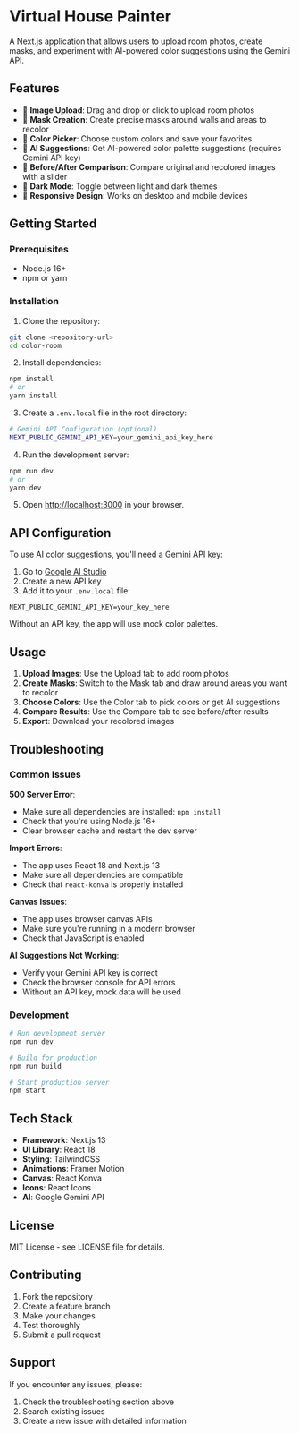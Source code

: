 # Virtual House Painter

A Next.js application that allows users to upload room photos, create masks, and experiment with AI-powered color suggestions using the Gemini API.

## Features

- 📸 **Image Upload**: Drag and drop or click to upload room photos
- 🎨 **Mask Creation**: Create precise masks around walls and areas to recolor
- 🎨 **Color Picker**: Choose custom colors and save your favorites
- 🤖 **AI Suggestions**: Get AI-powered color palette suggestions (requires Gemini API key)
- 🔄 **Before/After Comparison**: Compare original and recolored images with a slider
- 🌙 **Dark Mode**: Toggle between light and dark themes
- 📱 **Responsive Design**: Works on desktop and mobile devices

## Getting Started

### Prerequisites

- Node.js 16+ 
- npm or yarn

### Installation

1. Clone the repository:
```bash
git clone <repository-url>
cd color-room
```

2. Install dependencies:
```bash
npm install
# or
yarn install
```

3. Create a `.env.local` file in the root directory:
```bash
# Gemini API Configuration (optional)
NEXT_PUBLIC_GEMINI_API_KEY=your_gemini_api_key_here
```

4. Run the development server:
```bash
npm run dev
# or
yarn dev
```

5. Open [http://localhost:3000](http://localhost:3000) in your browser.

## API Configuration

To use AI color suggestions, you'll need a Gemini API key:

1. Go to [Google AI Studio](https://makersuite.google.com/app/apikey)
2. Create a new API key
3. Add it to your `.env.local` file:
```
NEXT_PUBLIC_GEMINI_API_KEY=your_key_here
```

Without an API key, the app will use mock color palettes.

## Usage

1. **Upload Images**: Use the Upload tab to add room photos
2. **Create Masks**: Switch to the Mask tab and draw around areas you want to recolor
3. **Choose Colors**: Use the Color tab to pick colors or get AI suggestions
4. **Compare Results**: Use the Compare tab to see before/after results
5. **Export**: Download your recolored images

## Troubleshooting

### Common Issues

**500 Server Error**: 
- Make sure all dependencies are installed: `npm install`
- Check that you're using Node.js 16+
- Clear browser cache and restart the dev server

**Import Errors**:
- The app uses React 18 and Next.js 13
- Make sure all dependencies are compatible
- Check that `react-konva` is properly installed

**Canvas Issues**:
- The app uses browser canvas APIs
- Make sure you're running in a modern browser
- Check that JavaScript is enabled

**AI Suggestions Not Working**:
- Verify your Gemini API key is correct
- Check the browser console for API errors
- Without an API key, mock data will be used

### Development

```bash
# Run development server
npm run dev

# Build for production
npm run build

# Start production server
npm start
```

## Tech Stack

- **Framework**: Next.js 13
- **UI Library**: React 18
- **Styling**: TailwindCSS
- **Animations**: Framer Motion
- **Canvas**: React Konva
- **Icons**: React Icons
- **AI**: Google Gemini API

## License

MIT License - see LICENSE file for details.

## Contributing

1. Fork the repository
2. Create a feature branch
3. Make your changes
4. Test thoroughly
5. Submit a pull request

## Support

If you encounter any issues, please:
1. Check the troubleshooting section above
2. Search existing issues
3. Create a new issue with detailed information